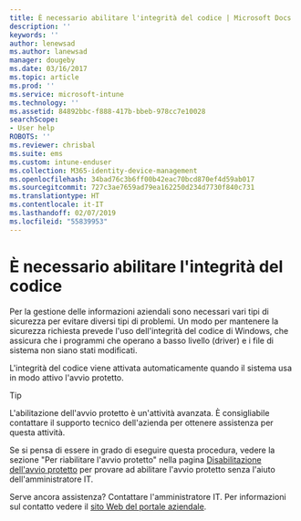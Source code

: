 ```yaml
---
title: È necessario abilitare l'integrità del codice | Microsoft Docs
description: ''
keywords: ''
author: lenewsad
ms.author: lanewsad
manager: dougeby
ms.date: 03/16/2017
ms.topic: article
ms.prod: ''
ms.service: microsoft-intune
ms.technology: ''
ms.assetid: 84892bbc-f888-417b-bbeb-978cc7e10028
searchScope:
- User help
ROBOTS: ''
ms.reviewer: chrisbal
ms.suite: ems
ms.custom: intune-enduser
ms.collection: M365-identity-device-management
ms.openlocfilehash: 34bad76c3b6ff00b42eac70bcd870ef4d59ab017
ms.sourcegitcommit: 727c3ae7659ad79ea162250d234d7730f840c731
ms.translationtype: HT
ms.contentlocale: it-IT
ms.lasthandoff: 02/07/2019
ms.locfileid: "55839953"
---
```

# <a name="you-need-to-enable-code-integrity"></a>È necessario abilitare l'integrità del codice

Per la gestione delle informazioni aziendali sono necessari vari tipi di sicurezza per evitare diversi tipi di problemi. Un modo per mantenere la sicurezza richiesta prevede l'uso dell'integrità del codice di Windows, che assicura che i programmi che operano a basso livello (driver) e i file di sistema non siano stati modificati.

L'integrità del codice viene attivata automaticamente quando il sistema usa in modo attivo l'avvio protetto.

> [!Tip]
> L'abilitazione dell'avvio protetto è un'attività avanzata. È consigliabile contattare il supporto tecnico dell'azienda per ottenere assistenza per questa attività.

Se si pensa di essere in grado di eseguire questa procedura, vedere la sezione "Per riabilitare l'avvio protetto" nella pagina [Disabilitazione dell'avvio protetto](https://msdn.microsoft.com/library/windows/hardware/dn898540(v=vs.85).aspx) per provare ad abilitare l'avvio protetto senza l'aiuto dell'amministratore IT.

Serve ancora assistenza? Contattare l'amministratore IT. Per informazioni sul contatto vedere il [sito Web del portale aziendale](https://go.microsoft.com/fwlink/?linkid=2010980).
